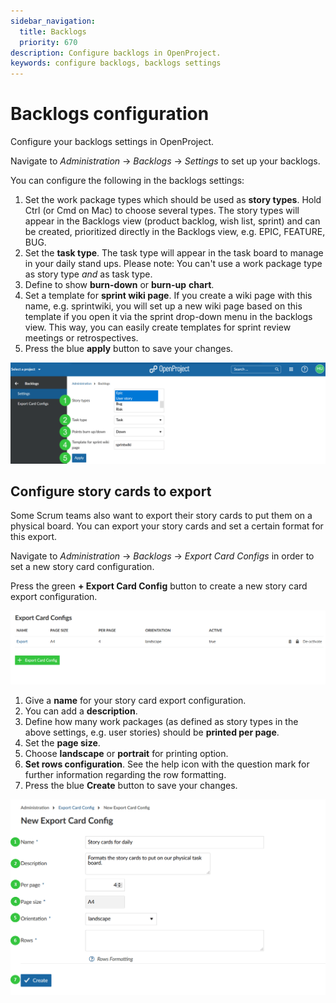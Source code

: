 ```yaml
---
sidebar_navigation:
  title: Backlogs
  priority: 670
description: Configure backlogs in OpenProject.
keywords: configure backlogs, backlogs settings
---
```

# Backlogs configuration

Configure your backlogs settings in OpenProject.

Navigate to *Administration* -> *Backlogs* -> *Settings* to set up your backlogs.

You can configure the following in the backlogs settings:

1. Set the work package types which should be used as **story types**. Hold Ctrl (or Cmd on Mac) to choose several types. The story types will appear in the Backlogs view (product backlog, wish list, sprint) and can be created, prioritized directly in the Backlogs view, e.g. EPIC, FEATURE, BUG.
2. Set the **task type**. The task type will appear in the task board to manage in your daily stand ups.
   Please note: You can't use a work package type as story type *and* as task type.
3. Define to show **burn-down** or **burn-up** **chart**.
4. Set a template for **sprint wiki page**. If you create a wiki page with this name, e.g. sprintwiki, you will set up a new wiki page based on this template if you open it via the sprint drop-down menu in the backlogs view. This way, you can easily create templates for sprint review meetings or retrospectives.
5. Press the blue **apply** button to save your changes.

![backlogs-settings-system-admin-guide](image-20210305095740245.png)

## Configure story cards to export

Some Scrum teams also want to export their story cards to put them on a physical board. You can export your story cards and set a certain format for this export.

Navigate to *Administration* -> *Backlogs* -> *Export Card Configs* in order to set a new story card configuration.

Press the green **+ Export Card Config** button to create a new story card export configuration.

![export story cards configuration](image-20200211153632946.png)

1. Give a **name** for your story card export configuration.
2. You can add a **description**.
3. Define how many work packages (as defined as story types in the above settings, e.g. user stories) should be **printed per page**.
4. Set the **page size**.
5. Choose **landscape** or **portrait** for printing option.
6. **Set rows configuration**. See the help icon with the question mark for further information regarding the row formatting.
7. Press the blue **Create** button to save your changes.

![Sys-admin-backlogs-export-story-card-config](Sys-admin-backlogs-export-story-card-config.png)
